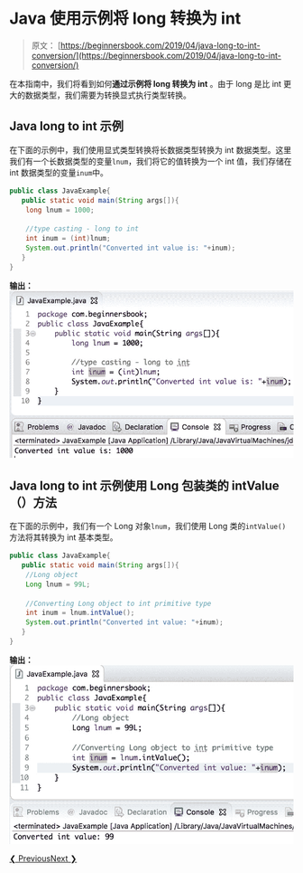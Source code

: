 # Java 使用示例将 long 转换为 int

> 原文： [https://beginnersbook.com/2019/04/java-long-to-int-conversion/](https://beginnersbook.com/2019/04/java-long-to-int-conversion/)

在本指南中，我们将看到如何**通过示例将 long 转换为 int** 。由于 long 是比 int 更大的数据类型，我们需要为转换显式执行类型转换。

## Java long to int 示例

在下面的示例中，我们使用显式类型转换将长数据类型转换为 int 数据类型。这里我们有一个长数据类型的变量`lnum`，我们将它的值转换为一个 int 值，我们存储在 int 数据类型的变量`inum`中。

```java
public class JavaExample{  
   public static void main(String args[]){  
	long lnum = 1000;  

	//type casting - long to int
	int inum = (int)lnum;  
	System.out.println("Converted int value is: "+inum);  
   }
}
```

**输出：**
![Java long to int example](img/4bad048a9bee93bc4788334c8cfa633a.jpg)

## Java long to int 示例使用 Long 包装类的 intValue（）方法

在下面的示例中，我们有一个 Long 对象`lnum`，我们使用 Long 类的`intValue()`方法将其转换为 int 基本类型。

```java
public class JavaExample{  
   public static void main(String args[]){  
	//Long object
	Long lnum = 99L;

	//Converting Long object to int primitive type
	int inum = lnum.intValue();  
	System.out.println("Converted int value: "+inum);  
   }
}
```

**输出：**
![Java long object to int primitive type](img/e639f6c1fb29816ea98fadfb00f6e22c.jpg)

[❮ Previous](https://beginnersbook.com/2019/04/java-int-to-long-conversion/)[Next ❯](https://beginnersbook.com/2019/04/java-char-to-string-conversion/)
